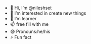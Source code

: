 - 👋 Hi, I’m @nileshset
- 👀 I’m interested in create new things
- 🌱 I’m  learner
-  📫 free fill with me
- 😄 Pronouns:he/his
- ⚡ Fun fact

<!---
nileshset/nileshset is a ✨ special ✨ repository because its `README.md` (this file) appears on your GitHub profile.
You can click the Preview link to take a look at your changes.
--->
